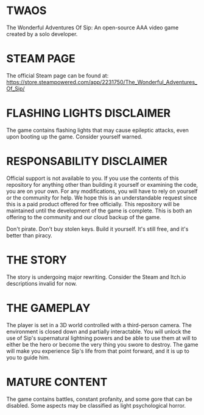 # TWAOS
The Wonderful Adventures Of Sip:
An open-source AAA video game created by a solo developer.

# STEAM PAGE
The official Steam page can be found at:
https://store.steampowered.com/app/2231750/The_Wonderful_Adventures_Of_Sip/

# FLASHING LIGHTS DISCLAIMER
The game contains flashing lights that may cause epileptic attacks, even upon booting up the game. Consider yourself warned.

# RESPONSABILITY DISCLAIMER
Official support is not available to you. If you use the contents of this repository for anything other than building it yourself or examining the code, you are on your own. For any modifications, you will have to rely on yourself or the community for help. We hope this is an understandable request since this is a paid product offered for free officially. This repository will be maintained until the development of the game is complete. This is both an offering to the community and our cloud backup of the game.

Don't pirate. Don't buy stolen keys. Build it yourself. It's still free, and it's better than piracy.

# THE STORY

The story is undergoing major rewriting. Consider the Steam and Itch.io descriptions invalid for now. 

# THE GAMEPLAY
The player is set in a 3D world controlled with a third-person camera. The environment is closed down and partially interactable. You will unlock the use of Sip's supernatural lightning powers and be able to use them at will to either be the hero or become the very thing you swore to destroy. The game will make you experience Sip's life from that point forward, and it is up to you to guide him.

# MATURE CONTENT
The game contains battles, constant profanity, and some gore that can be disabled. Some aspects may be classified as light psychological horror.
